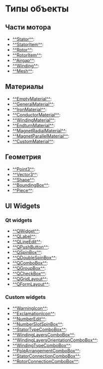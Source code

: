 # Типы объекты

## Части мотора
- [^^Stator^^](Stator/index.md):
- [^^StatorItem^^](StatorItem/index.md):
- [^^Rotor^^](Rotor/index.md):
- [^^RotorItem^^](RotorItem/index.md):
- [^^Airgap^^](Airgap/index.md):
- [^^Winding^^](Winding/index.md):
- [^^Mesh^^](Mesh/index.md):

## Материалы
- [^^EmptyMaterial^^](materials/EmptyMaterial/index.md):
- [^^GeneralMaterial^^](materials/GeneralMaterial/index.md):
- [^^IronMaterial^^](materials/IronMaterial/index.md):
- [^^ConductorMaterial^^](materials/ConductorMaterial/index.md):
- [^^WindingMaterial^^](materials/WindingMaterial/index.md):
- [^^EndturnMaterial^^](materials/EndturnMaterial/index.md):
- [^^MagnetRadialMaterial^^](materials/MagnetRadialMaterial/index.md):
- [^^MagnetParallelMaterial^^](materials/MagnetParallelMaterial/index.md):
- [^^CustomMaterial^^](materials/CustomMaterial/index.md):

## Геометрия
- [^^Point3^^](Point3/index.md):
- [^^Vector3^^](Vector3/index.md):
- [^^Shape^^](Shape/index.md):
- [^^BoundingBox^^](BoundingBox/index.md):
- [^^Piece^^](Piece/index.md):

## UI Widgets
### Qt widgets
- [^^QWidget^^](widgets/QWidget.md):
- [^^QLabel^^](widgets/QLabel.md):
- [^^QLineEdit^^](widgets/QLineEdit.md):
- [^^QPushButton^^](widgets/QPushButton.md):
- [^^QSpinBox^^](widgets/QSpinBox.md):
- [^^QDoubleSpinBox^^](widgets/QDoubleSpinBox.md):
- [^^QComboBox^^](widgets/QComboBox.md):
- [^^QGroupBox^^](widgets/QGroupBox.md):
- [^^QCheckBox^^](widgets/QCheckBox.md):
- [^^QGridLayout^^](widgets/QGridLayout.md):
- [^^QFormLayout^^](widgets/QFormLayout.md):
### Custom widgets
- [^^WarningIcon^^](widgets/WarningIcon.md):
- [^^ExclamationIcon^^](widgets/ExclamationIcon.md):
- [^^NumberEdit^^](widgets/NumberEdit.md):
- [^^NumberSlotSpinBox^^](widgets/NumberSlotSpinBox.md):
- [^^StatorTypeComboBox^^](widgets/StatorTypeComboBox.md):
- [^^WindingLayersComboBox^^](widgets/WindingLayersComboBox.md):
- [^^WindingLayersOrientationComboBox^^](widgets/WindingLayersOrientationComboBox.md):
- [^^WindingTypeComboBox^^](widgets/WindingTypeComboBox.md):
- [^^PoleArrangementComboBox^^](widgets/PoleArrangementComboBox.md):
- [^^StatorConnectionComboBox^^](widgets/StatorConnectionComboBox.md):
- [^^RotorConnectionComboBox^^](widgets/RotorConnectionComboBox.md):

